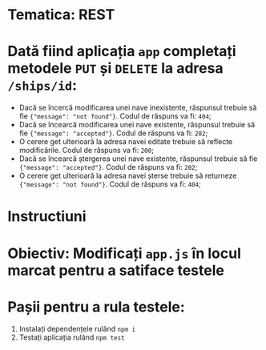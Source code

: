 # Tematica: REST

# Dată fiind aplicația `app` completați metodele `PUT` și `DELETE` la adresa `/ships/id`:
- Dacă se încercă modificarea unei nave inexistente, răspunsul trebuie să fie `{"message": "not found"}`. Codul de răspuns va fi: `404`;
- Dacă se încearcă modificarea unei nave existente, răspunsul trebuie să fie `{"message": "accepted"}`. Codul de răspuns va fi: `202`;
- O cerere get ulterioară la adresa navei editate trebuie să reflecte modificările. Codul de răspuns va fi: `200`;
- Dacă se încearcă ștergerea unei nave existente, răspunsul trebuie să fie `{"message": "accepted"}`. Codul de răspuns va fi: `202`;
- O cerere get ulterioară la adresa navei șterse trebuie să returneze `{"message": "not found"}`. Codul de răspuns va fi: `404`;

# Instructiuni

# Obiectiv: Modificați `app.js` în locul marcat pentru a satiface testele

# Pașii pentru a rula testele:
1. Instalați dependențele rulând `npm i`
2. Testați aplicația rulând `npm test`